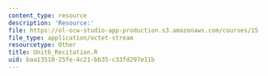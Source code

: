 ```yaml
---
content_type: resource
description: 'Resource:'
file: https://ol-ocw-studio-app-production.s3.amazonaws.com/courses/15-071-the-analytics-edge-spring-2017/baa1351025fe4c21bb35c33fd297e11b_Unit6_Recitation.R
file_type: application/octet-stream
resourcetype: Other
title: Unit6_Recitation.R
uid: baa13510-25fe-4c21-bb35-c33fd297e11b
---
```

